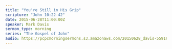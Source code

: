 ```yaml
---
title: "You're Still in His Grip"
scripture: "John 10:22-42"
date: 2015-06-28T11:00:00Z
speaker: Mark Davis
sermon_type: morning
series: "The Gospel of John"
audio: https://pcpcmorningsermons.s3.amazonaws.com/20150628_davis-5591955711151.mp3 
---
```




